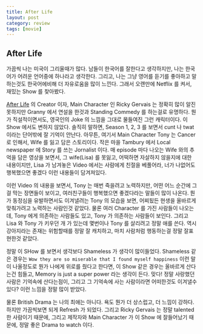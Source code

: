 ```yaml
---
title: After Life
layout: post
category: review
tags: [movie]
---
```


## After Life

가끔씩 나는 미국이 그리울때가 많다. 남들이 한국어를 잘한다고 생각하지만, 나는 한국어가 어려운 언어중에 하나라고 생각한다. 그리고, 나는 그냥 영어를 듣기를 좋아하고 말하는것도 한국어에비해 더 자유로움을 많이 느낀다. 그래서 오랜만에 Netflix 를 켜서, 재밌는 Show 를 찾아봤다.

[After Life](https://www.imdb.com/title/tt8398600/) 의 Creator 이자, Main Character 인 Ricky Gervais 는 정확히 많이 알진 못하지만 Granny 에서 연설을 한것과 Standing Commedy 를 하는걸로 유명하다. 뭔가 직설적이면서도, 영국인의 Joke 의 느낌을 그대로 물들여진 그런 캐릭터이다. 이 Show 에서도 변하지 않았다. 솔직히 말하면, Season 1, 2, 3 를 보면서 cunt 나 twat 이라는 단어밖에 잘 기억이 안난다. 아무튼, 여기서 Main Character Tony 는 Cancer 로 인해서, Wife 를 잃고 담은 스토리이다. 작은 마을 Tambury 에서 Local newspaper 에 Story 를 쓰는 Jornalist 이다. 매 episode 마다 나오는 Wife 와의 추억을 담은 영상을 보면서, 그 wife(Lisa) 를 못잃고, 어떡하면 자살하지 않을지에 대한 내용이지만, Lisa 가 남겨놓은 Video 에서는 사람에게 친절을 베풀어라, 너가 나없어도 행복했으면 좋겠다 이런 내용들이 담겨져있다.

이런 Video 의 내용을 보면서, Tony 는 매번 죽을려고 노력하지만, 어떤 어느 순간에 그걸 막는 장면들이 보이고, 여러친구들이 행복했으면 좋겠다라는 말들이 많이 나온다. 뭔가 동정심을 유발하면서도 이겨낼려는 Tony 의 모습을 보면, 어찌됬든 현생을 올바르게 맞춰가려고 노력하는 사람인것 같았다. 물론 여러 Character 를 가진 사람들이 나오는데, Tony 에게 의존하는 사람들도 있고, Tony 가 의존하는 사람들이 보인다. 그리고 Lisa 와 Tony 가 키우던 개 가 있는데 몇번이나 Tony 를 살리려고 정말 애를 쓴다. 역시 강아지라는 존재는 위험할때를 정말 잘 캐치하고, 마치 사람처럼 행동하는걸 정말 잘표현한것 같았다.

정말 이 SHow 를 보면서 생각보다 Shameless 가 생각이 많이들었다. Shameless 같은 경우는 `Wow they are so miserable that I found myself happiness` 이런 말이 나올정도로 뭔가 나에게 위로를 줬다고 한다면, 이 Show 같은 경우는 올바르게 산다는건 힘들고, Memory is just a super power 라는 생각이 든다. 맞다! 정말 사랑했던 사람은 기억속에 산다는점이, 그리고 그 기억속에 사는 사람이라면 어떠한것도 이겨낼수 있다? 이런 느낌을 정말 많이 받았다.

물론 British Drama 는 나의 최애는 아니다. 욕도 뭔가 더 상스럽고, 더 느낌이 강하다. 하지만 가끔씩보면 되게 Refresh 가 되었다. 그리고 Ricky Gervais 는 정말 talented 한 사람이기 때문에, 그리고 제작자와 Main Character 가 이 Show 에 잘들어났기 때문에, 정말 좋은 Drama to watch 이다.